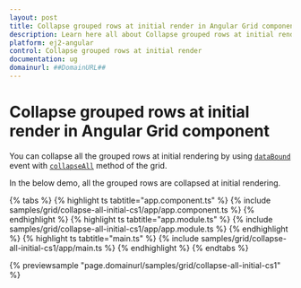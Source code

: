 ```yaml
---
layout: post
title: Collapse grouped rows at initial render in Angular Grid component | Syncfusion
description: Learn here all about Collapse grouped rows at initial render in Syncfusion Angular Grid component of Syncfusion Essential JS 2 and more.
platform: ej2-angular
control: Collapse grouped rows at initial render 
documentation: ug
domainurl: ##DomainURL##
---
```


# Collapse grouped rows at initial render in Angular Grid component

You can collapse all the grouped rows at initial rendering by using [`dataBound`](https://ej2.syncfusion.com/angular/documentation/api/grid/#databound) event with  [`collapseAll`](https://ej2.syncfusion.com/angular/documentation/api/grid/group/#collapseall) method of the grid.

In the below demo, all the grouped rows are collapsed at initial rendering.

{% tabs %}
{% highlight ts tabtitle="app.component.ts" %}
{% include samples/grid/collapse-all-initial-cs1/app/app.component.ts %}
{% endhighlight %}
{% highlight ts tabtitle="app.module.ts" %}
{% include samples/grid/collapse-all-initial-cs1/app/app.module.ts %}
{% endhighlight %}
{% highlight ts tabtitle="main.ts" %}
{% include samples/grid/collapse-all-initial-cs1/app/main.ts %}
{% endhighlight %}
{% endtabs %}
  
{% previewsample "page.domainurl/samples/grid/collapse-all-initial-cs1" %}